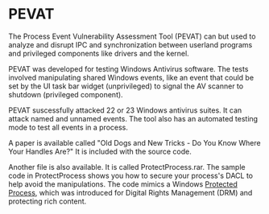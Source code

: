 # PEVAT

The Process Event Vulnerability Assessment Tool (PEVAT) can but used to analyze and disrupt IPC and synchronization between userland programs and privileged components like drivers and the kernel.

PEVAT was developed for testing Windows Antivirus software. The tests involved manipulating shared Windows events, like an event that could be set by the UI task bar widget (unprivileged) to signal the AV scanner to shutdown (privileged component).

PEVAT suscessfully attacked 22 or 23 Windows antivirus suites. It can attack named and unnamed events. The tool also has an automated testing mode to test all events in a process.

A paper is available called "Old Dogs and New Tricks - Do You Know Where Your Handles Are?" It is included with the source code.

Another file is also available. It is called ProtectProcess.rar. The sample code in ProtectProcess shows you how to secure your process's DACL to help avoid the manipulations. The code mimics a Windows [Protected Process](http://download.microsoft.com/download/a/f/7/af7777e5-7dcd-4800-8a0a-b18336565f5b/process_vista.doc), which was introduced for Digital Rights Management (DRM) and protecting rich content.